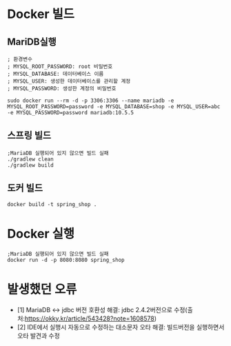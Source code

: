 # Docker 빌드
## MariDB실행
```
; 환경변수
; MYSQL_ROOT_PASSWORD: root 비밀번호
; MYSQL_DATABASE: 데이터베이스 이름
; MYSQL_USER: 생성한 데이터베이스를 관리할 계정
; MYSQL_PASSWORD: 생성한 계정의 비밀번호

sudo docker run --rm -d -p 3306:3306 --name mariadb -e MYSQL_ROOT_PASSWORD=password -e MYSQL_DATABASE=shop -e MYSQL_USER=abc -e MYSQL_PASSWORD=password mariadb:10.5.5
```

## 스프링 빌드
```
;MariaDB 실행되어 있지 않으면 빌드 실패
./gradlew clean
./gradlew build
```

## 도커 빌드
```
docker build -t spring_shop .
```

# Docker 실행
```
;MariaDB 실행되어 있지 않으면 빌드 실패
docker run -d -p 8080:8080 spring_shop
```

# 발생했던 오류
* [1] MariaDB <-> jdbc 버전 호환성 해결: jdbc 2.4.2버전으로 수정(출처:https://okky.kr/article/543428?note=1608578)
* [2] IDE에서 실행시 자동으로 수정하는 대소문자 오타 해결: 빌드버전을 실행하면서 오타 발견과 수정